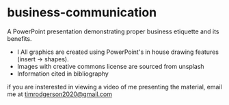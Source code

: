 # business-communication
A PowerPoint presentation demonstrating proper business etiquette and its benefits.  
- I All graphics are created using PowerPoint's in house drawing features (insert -> shapes).
- Images with creative commons license are sourced from unsplash
- Information cited in bibliography

if you are insterested in viewing a video of me presenting the material, 
email me at timrodgerson2020@gmail.com
